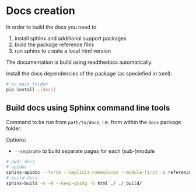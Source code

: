# Docs creation

In order to build the docs you need to 

  1. install sphinx and additional support packages
  2. build the package reference files
  3. run sphinx to create a local html version

The documentation is build using readthedocs automatically.

Install the docs dependencies of the package (as speciefied in toml):

```bash
# in main folder
pip install .[docs]
```

## Build docs using Sphinx command line tools

Command to be run from `path/to/docs`, i.e. from within the `docs` package folder: 

Options:
  - `--separate` to build separate pages for each (sub-)module

```bash	
# pwd: docs
# apidoc
sphinx-apidoc --force --implicit-namespaces --module-first -o reference ../mockup
# build docs
sphinx-build -n -W --keep-going -b html ./ ./_build/
```